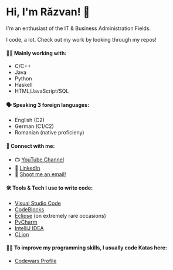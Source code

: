 # Hi, I'm Răzvan! 👋
I'm an enthusiast of the IT & Business Administration Fields.

I code, a lot. Check out my work by looking through my repos!
<!--
**aGamer106/aGamer106** is a ✨ _special_ ✨ repository because its `README.md` (this file) appears on your GitHub profile. -->

#### 👨‍💻 Mainly working with:
- C/C++
- Java
- Python
- Haskell
- HTML/JavaScript/SQL

#### 🗣️ Speaking 3 foreign languages:
 - English (C2)
 - German (C1/C2)
 - Romanian (native proficieny)

#### 🤝 Connect with me:
 - 📺 [YouTube Channel](https://www.youtube.com/channel/UCcXIMEHZn-4T6G84cCcBdAw)
 - 🔗 [LinkedIn](https://www.linkedin.com/in/razvan-daniel-besleaga-52466910b/)
 - 📧 [Shoot me an email!](razvandallas09@gmail.com)

#### 🛠️ Tools & Tech I use to write code:
 - [Visual Studio Code](https://code.visualstudio.com/)
 - [CodeBlocks](https://www.codeblocks.org/)
 - [Eclipse](https://www.eclipse.org/) (on extremely rare occasions)
 - [PyCharm](https://www.jetbrains.com/pycharm/)
 - [IntelliJ IDEA](https://www.jetbrains.com/idea/)
 - [CLion](https://www.jetbrains.com/clion/)

#### 👨‍💻 To improve my programming skills, I usually code Katas here:
 - [Codewars Profile](https://www.codewars.com/users/aGamer)
